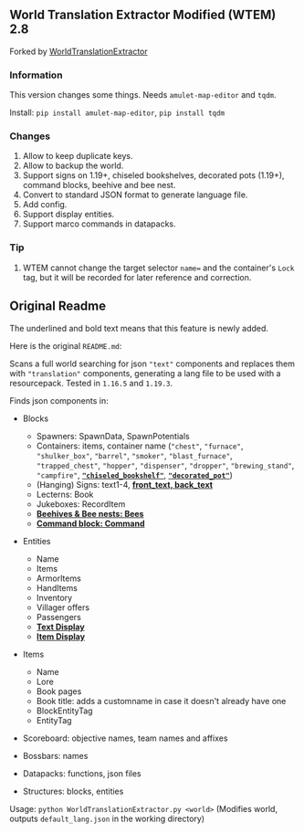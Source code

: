 ## World Translation Extractor Modified (WTEM) 2.8
Forked by [WorldTranslationExtractor](https://github.com/5uso/AmuletScripts/blob/main/WorldTranslationExtractor.py)

### Information
This version changes some things.
Needs `amulet-map-editor` and `tqdm`.

Install: `pip install amulet-map-editor`, `pip install tqdm`

### Changes

1. Allow to keep duplicate keys.
2. Allow to backup the world.
3. Support signs on 1.19+, chiseled bookshelves, decorated pots (1.19+), 
command blocks, beehive and bee nest.
4. Convert to standard JSON format to generate language file.
5. Add config.
6. Support display entities.
7. Support marco commands in datapacks.

### Tip

1. WTEM cannot change the target selector `name=` and the container's `Lock` tag, but it will be recorded for later reference and correction.

## Original Readme

The underlined and bold text means that this feature is newly added.

Here is the original `README.md`:

Scans a full world searching for json `"text"` components and replaces them with `"translation"` components, generating a lang file to be used with a resourcepack. Tested in `1.16.5` and `1.19.3`.

Finds json components in:
- Blocks
  - Spawners: SpawnData, SpawnPotentials
  - Containers: items, container name (`"chest"`, `"furnace"`, `"shulker_box"`, `"barrel"`, `"smoker"`, `"blast_furnace"`, `"trapped_chest"`, `"hopper"`, `"dispenser"`, `"dropper"`, `"brewing_stand"`, `"campfire"`, <u>**`"chiseled_bookshelf"`**</u>, <u>**`"decorated_pot"`**</u>)
  - (Hanging) Signs: text1-4, <u>**front_text, back_text**</u>
  - Lecterns: Book
  - Jukeboxes: RecordItem
  - <u>**Beehives & Bee nests: Bees**
  - **Command block: Command**</u>

- Entities
  - Name
  - Items
  - ArmorItems
  - HandItems
  - Inventory
  - Villager offers
  - Passengers
  - <u>**Text Display**</u>
  - <u>**Item Display**</u>

- Items
  - Name
  - Lore
  - Book pages
  - Book title: adds a customname in case it doesn't already have one
  - BlockEntityTag
  - EntityTag

- Scoreboard: objective names, team names and affixes

- Bossbars: names

- Datapacks: functions, json files

- Structures: blocks, entities

Usage: `python WorldTranslationExtractor.py <world>` (Modifies world, outputs `default_lang.json` in the working directory)
